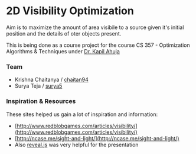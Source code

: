 # 2D Visibility Optimization

Aim is to maximize the amount of area visibile to a source given it's initial position and the details of oter objects present.

This is being done as a course project for the course CS 357 - Optimization Algorithms & Techniques under [Dr. Kapil Ahuja](http://iiti.ac.in/people/~kahuja/)

### Team

 * Krishna Chaitanya / [chaitan94](https://github.com/chaitan94)
 * Surya Teja / [surya5](https://github.com/surya5)

### Inspiration & Resources

These sites helped us gain a lot of inspiration and information:

 * [http://www.redblobgames.com/articles/visibility/](http://www.redblobgames.com/articles/visibility/)
 * [http://ncase.me/sight-and-light/](http://ncase.me/sight-and-light/)
 * Also [reveal.js](https://github.com/hakimel/reveal.js/) was very helpful for the presentation


